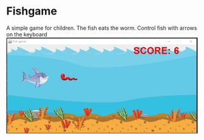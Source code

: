 # Fishgame
A simple game for children. The fish eats the worm. Control fish with arrows on the keyboard
![alt text](https://github.com/mazurmaksim/Fishgame/blob/master/SharedScreenshot.jpg)
